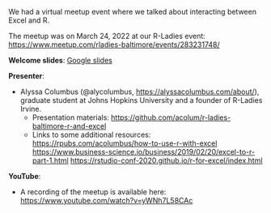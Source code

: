 We had a virtual meetup event where we talked about interacting between Excel and R.

The meetup was on March 24, 2022 at our R-Ladies event: https://www.meetup.com/rladies-baltimore/events/283231748/

**Welcome slides**: [Google slides](https://docs.google.com/presentation/d/1TNiAJ4mpD0ERpbK8NTmjDsdH0oRxfdaCvcBZ1vQJAj0/edit?usp=sharing)

**Presenter**:
  - Alyssa Columbus (@alycolumbus, https://alyssacolumbus.com/about/),  graduate student at Johns Hopkins University and a founder of R-Ladies Irvine. 
    - Presentation materials: https://github.com/acolum/r-ladies-baltimore-r-and-excel
    - Links to some additional resources:
https://rpubs.com/acolumbus/how-to-use-r-with-excel
https://www.business-science.io/business/2019/02/20/excel-to-r-part-1.html
https://rstudio-conf-2020.github.io/r-for-excel/index.html 


**YouTube**: 
  - A recording of the meetup is available here: https://www.youtube.com/watch?v=yWNh7L58CAc